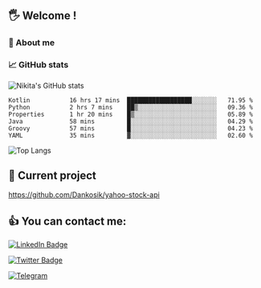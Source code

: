 ## 🖐 Welcome !

### 🙂 About me

### 📈 GitHub stats
![Nikita's GitHub stats](https://github-readme-stats.vercel.app/api?username=DOMOKUL&show_icons=true&theme=gruvbox)

<!--START_SECTION:waka-->

```text
Kotlin           16 hrs 17 mins  ██████████████████░░░░░░░   71.95 %
Python           2 hrs 7 mins    ██▒░░░░░░░░░░░░░░░░░░░░░░   09.36 %
Properties       1 hr 20 mins    █▒░░░░░░░░░░░░░░░░░░░░░░░   05.89 %
Java             58 mins         █░░░░░░░░░░░░░░░░░░░░░░░░   04.29 %
Groovy           57 mins         █░░░░░░░░░░░░░░░░░░░░░░░░   04.23 %
YAML             35 mins         ▓░░░░░░░░░░░░░░░░░░░░░░░░   02.60 %
```

<!--END_SECTION:waka-->

![Top Langs](https://github-readme-stats.vercel.app/api/top-langs/?username=DOMOKUL&layout=compact&show_icons=true&theme=gruvbox)

## 🎨 Current project

https://github.com/Dankosik/yahoo-stock-api

## 👍 You can contact me:

[![LinkedIn Badge](https://img.shields.io/badge/LinkedIn-Profile-informational?style=flat&logo=linkedin&logoColor=white&color=0D76A8)](https://www.linkedin.com/in/strokach-nikita-810b50230/)

[![Twitter Badge](https://img.shields.io/badge/Twitter-Profile-informational?style=flat&logo=twitter&logoColor=white&color=0D76A8)](https://twitter.com/domokul)

[![Telegram](https://img.shields.io/badge/Telegram-Profile-informational?style=flat&logo=telegram&logoColor=white&color=0D76A8)](https://t.me/Domokul)


